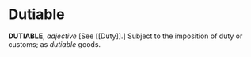 # Dutiable

**DUTIABLE**, _adjective_ \[See [[Duty]].\] Subject to the imposition of duty or customs; as _dutiable_ goods.